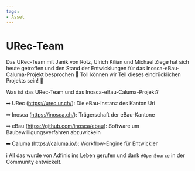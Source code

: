 ```yaml
---
tags:
- Asset
---
```

# URec-Team

Das URec-Team mit Janik von Rotz, Ulrich Kilian und Michael Ziege hat sich heute getroffen und den Stand der Entwicklungen für das Inosca-eBau-Caluma-Projekt besprochen 💪 Toll können wir Teil dieses eindrücklichen Projekts sein! 🙌 

Was ist das URec-Team und das Inosca-eBau-Caluma-Projekt?

➡ URec (https://urec.ur.ch/): Die eBau-Instanz des Kanton Uri

➡ Inosca (https://inosca.ch/): Trägerschaft der eBau-Kantone

➡ eBau (https://github.com/inosca/ebau): Software um Baubewilligungsverfahren abzuwickeln

➡ Caluma (https://caluma.io/): Workflow-Engine für Entwickler

ℹ All das wurde von Adfinis ins Leben gerufen und dank `#OpenSource` in der Community entwickelt.